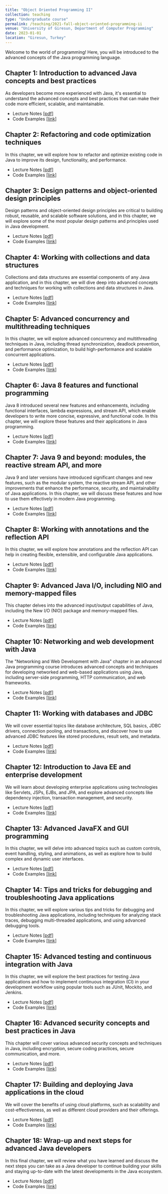 ```yaml
---
title: "Object Oriented Programming II"
collection: teaching
type: "Undergraduate course"
permalink: /teaching/2021-fall-object-oriented-programming-ii
venue: "University of Giresun, Department of Computer Programming"
date: 2023-01-01
location: "Giresun, Turkey"
---
```


Welcome to the world of programming! Here, you will be introduced to the advanced concepts of the Java programming language. 

Chapter 1: Introduction to advanced Java concepts and best practices 
-----

As developers become more experienced with Java, it's essential to understand the advanced concepts and best practices that can make their code more efficient, scalable, and maintainable.

* Lecture Notes <a href="http://sercankulcu.github.io/files/javaII/1_Introduction.pdf">[pdf]</a>
* Code Examples <a href="https://github.com/sercankulcu/object-oriented-programming-java-ii/tree/main/Lecture01">[link]</a>

Chapter 2: Refactoring and code optimization techniques 
-----

In this chapter, we will explore how to refactor and optimize existing code in Java to improve its design, functionality, and performance.

* Lecture Notes <a href="http://sercankulcu.github.io/files/javaII/2_Refactoring.pdf">[pdf]</a>
* Code Examples <a href="https://github.com/sercankulcu/object-oriented-programming-java-ii/tree/main/Lecture02">[link]</a>

Chapter 3: Design patterns and object-oriented design principles 
-----

Design patterns and object-oriented design principles are critical to building robust, reusable, and scalable software solutions, and in this chapter, we will explore some of the most popular design patterns and principles used in Java development.

* Lecture Notes <a href="http://sercankulcu.github.io/files/javaII/3_Design.pdf">[pdf]</a>
* Code Examples <a href="https://github.com/sercankulcu/object-oriented-programming-java-ii/tree/main/Lecture03">[link]</a>

Chapter 4: Working with collections and data structures 
-----

Collections and data structures are essential components of any Java application, and in this chapter, we will dive deep into advanced concepts and techniques for working with collections and data structures in Java.

* Lecture Notes <a href="http://sercankulcu.github.io/files/javaII/4_Collections.pdf">[pdf]</a>
* Code Examples <a href="https://github.com/sercankulcu/object-oriented-programming-java-ii/tree/main/Lecture04">[link]</a>

Chapter 5: Advanced concurrency and multithreading techniques 
-----

In this chapter, we will explore advanced concurrency and multithreading techniques in Java, including thread synchronization, deadlock prevention, and performance optimization, to build high-performance and scalable concurrent applications.

* Lecture Notes <a href="http://sercankulcu.github.io/files/javaII/5_Concurrency.pdf">[pdf]</a>
* Code Examples <a href="https://github.com/sercankulcu/object-oriented-programming-java-ii/tree/main/Lecture05">[link]</a>

Chapter 6: Java 8 features and functional programming 
-----

Java 8 introduced several new features and enhancements, including functional interfaces, lambda expressions, and stream API, which enable developers to write more concise, expressive, and functional code. In this chapter, we will explore these features and their applications in Java programming.

* Lecture Notes <a href="http://sercankulcu.github.io/files/javaII/6_Java_8.pdf">[pdf]</a>
* Code Examples <a href="https://github.com/sercankulcu/object-oriented-programming-java-ii/tree/main/Lecture06">[link]</a>

Chapter 7: Java 9 and beyond: modules, the reactive stream API, and more 
-----

Java 9 and later versions have introduced significant changes and new features, such as the modular system, the reactive stream API, and other improvements that enhance the performance, security, and maintainability of Java applications. In this chapter, we will discuss these features and how to use them effectively in modern Java programming.

* Lecture Notes <a href="http://sercankulcu.github.io/files/javaII/7_Java_9.pdf">[pdf]</a>
* Code Examples <a href="https://github.com/sercankulcu/object-oriented-programming-java-ii/tree/main/Lecture07">[link]</a>

Chapter 8: Working with annotations and the reflection API 
-----

In this chapter, we will explore how annotations and the reflection API can help in creating flexible, extensible, and configurable Java applications. 

* Lecture Notes <a href="http://sercankulcu.github.io/files/javaII/8_Annotations.pdf">[pdf]</a>
* Code Examples <a href="https://github.com/sercankulcu/object-oriented-programming-java-ii/tree/main/Lecture08">[link]</a>

Chapter 9: Advanced Java I/O, including NIO and memory-mapped files 
-----

This chapter delves into the advanced input/output capabilities of Java, including the New I/O (NIO) package and memory-mapped files.

* Lecture Notes <a href="http://sercankulcu.github.io/files/javaII/9_JavaIO.pdf">[pdf]</a>
* Code Examples <a href="https://github.com/sercankulcu/object-oriented-programming-java-ii/tree/main/Lecture09">[link]</a>

Chapter 10: Networking and web development with Java 
-----

The "Networking and Web Development with Java" chapter in an advanced Java programming course introduces advanced concepts and techniques for developing networked and web-based applications using Java, including server-side programming, HTTP communication, and web frameworks.

* Lecture Notes <a href="http://sercankulcu.github.io/files/javaII/10_Networking.pdf">[pdf]</a>
* Code Examples <a href="https://github.com/sercankulcu/object-oriented-programming-java-ii/tree/main/Lecture10">[link]</a>

Chapter 11: Working with databases and JDBC 
-----

We will cover essential topics like database architecture, SQL basics, JDBC drivers, connection pooling, and transactions, and discover how to use advanced JDBC features like stored procedures, result sets, and metadata.

* Lecture Notes <a href="http://sercankulcu.github.io/files/javaII/11_Databases.pdf">[pdf]</a>
* Code Examples <a href="https://github.com/sercankulcu/object-oriented-programming-java-ii/tree/main/Lecture11">[link]</a>

Chapter 12: Introduction to Java EE and enterprise development 
-----

We will learn about developing enterprise applications using technologies like Servlets, JSPs, EJBs, and JPA, and explore advanced concepts like dependency injection, transaction management, and security.

* Lecture Notes <a href="http://sercankulcu.github.io/files/javaII/12_JavaEE.pdf">[pdf]</a>
* Code Examples <a href="https://github.com/sercankulcu/object-oriented-programming-java-ii/tree/main/Lecture12">[link]</a>

Chapter 13: Advanced JavaFX and GUI programming 
-----

In this chapter, we will delve into advanced topics such as custom controls, event handling, styling, and animations, as well as explore how to build complex and dynamic user interfaces. 

* Lecture Notes <a href="http://sercankulcu.github.io/files/javaII/13_JavaFX.pdf">[pdf]</a>
* Code Examples <a href="https://github.com/sercankulcu/object-oriented-programming-java-ii/tree/main/Lecture13">[link]</a>

Chapter 14: Tips and tricks for debugging and troubleshooting Java applications 
-----

In this chapter, we will explore various tips and tricks for debugging and troubleshooting Java applications, including techniques for analyzing stack traces, debugging multi-threaded applications, and using advanced debugging tools.

* Lecture Notes <a href="http://sercankulcu.github.io/files/javaII/14_Debugging.pdf">[pdf]</a>
* Code Examples <a href="https://github.com/sercankulcu/object-oriented-programming-java-ii/tree/main/Lecture14">[link]</a>

Chapter 15: Advanced testing and continuous integration with Java 
-----

In this chapter, we will explore the best practices for testing Java applications and how to implement continuous integration (CI) in your development workflow using popular tools such as JUnit, Mockito, and Jenkins.

* Lecture Notes <a href="http://sercankulcu.github.io/files/javaII/15_Testing.pdf">[pdf]</a>
* Code Examples <a href="https://github.com/sercankulcu/object-oriented-programming-java-ii/tree/main/Lecture15">[link]</a>

Chapter 16: Advanced security concepts and best practices in Java 
-----

This chapter will cover various advanced security concepts and techniques in Java, including encryption, secure coding practices, secure communication, and more.

* Lecture Notes <a href="http://sercankulcu.github.io/files/javaII/16_Security.pdf">[pdf]</a>
* Code Examples <a href="https://github.com/sercankulcu/object-oriented-programming-java-ii/tree/main/Lecture16">[link]</a>

Chapter 17: Building and deploying Java applications in the cloud 
-----

We will cover the benefits of using cloud platforms, such as scalability and cost-effectiveness, as well as different cloud providers and their offerings.

* Lecture Notes <a href="http://sercankulcu.github.io/files/javaII/17_Cloud.pdf">[pdf]</a>
* Code Examples <a href="https://github.com/sercankulcu/object-oriented-programming-java-ii/tree/main/Lecture17">[link]</a>

Chapter 18: Wrap-up and next steps for advanced Java developers
-----

In this final chapter, we will review what you have learned and discuss the next steps you can take as a Java developer to continue building your skills and staying up-to-date with the latest developments in the Java ecosystem.

* Lecture Notes <a href="http://sercankulcu.github.io/files/javaII/18_Next.pdf">[pdf]</a>
* Code Examples <a href="https://github.com/sercankulcu/object-oriented-programming-java-ii/tree/main/Lecture18">[link]</a>
